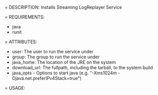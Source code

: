 = DESCRIPTION:
Installs Streaming LogReplayer Service
 
= REQUIREMENTS:
* java
* runit
 
= ATTRIBUTES:
* user: The user to run the service under
* group: The group to run the service under
* java_home: The location of the JRE on the system
* download_url: The fullpath, including the tarball, to the system build
* java_opts - Options to start java (e.g. "-Xms1024m -Djava.net.preferIPv4Stack=true")


= USAGE:
